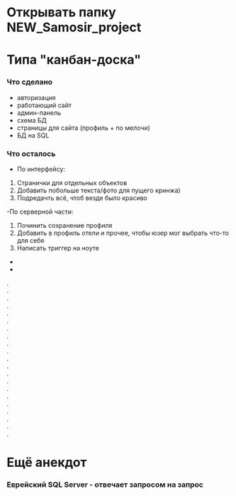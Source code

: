 # Открывать папку NEW_Samosir_project
#
# Типа "канбан-доска"
### Что сделано 
- авторизация
- работающий сайт
- админ-панель
- схема БД
- страницы для сайта (профиль + по мелочи)
- БД на SQL

### Что осталось
- По интерфейсу: 
1. Странички для отдельных объектов
2. Добавить побольше текста/фото для пущего кринжа)
3. Подредачть всё, чтоб везде было красиво

-По серверной части:
1. Починить сохранение профиля
2. Добавить в профиль отели и прочее, чтобы юзер мог выбрать что-то для себя
3. Написать триггер на ноуте
-
-
.  
.  
.  
.  
.  
.  
.  
.  
.  
.  
.  
.  
.  
.  
.  
.  
.  
.  
.  
.  
.  


# Ещё анекдот
### Еврейский SQL Server - отвечает запросом на запрос
